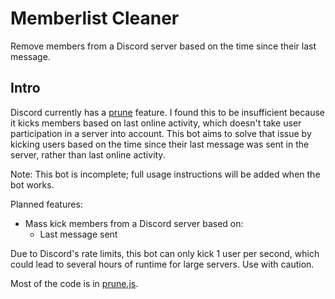 # Memberlist Cleaner
Remove members from a Discord server based on the time since their last message.

## Intro
Discord currently has a [prune](https://support.discord.com/hc/en-us/articles/213507137-What-is-Pruning-How-do-I-use-it-) feature. I found this to be insufficient because it kicks members based on last online activity, which doesn't take user participation in a server into account. This bot aims to solve that issue by kicking users based on the time since their last message was sent in the server, rather than last online activity.

Note: This bot is incomplete; full usage instructions will be added when the bot works.

Planned features:
- Mass kick members from a Discord server based on:
  - Last message sent

Due to Discord's rate limits, this bot can only kick 1 user per second, which could lead to several hours of runtime for large servers. Use with caution.

Most of the code is in [prune.js](https://github.com/LemonPocky/memberlist-cleaner/blob/main/src/commands/moderation/prune.js).
